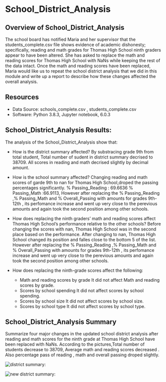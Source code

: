 # School_District_Analysis


## Overview of School_District_Analysis

The school board has notified Maria and her supervisor that the students_complete.csv file shows evidence of academic dishonesty; specifically, reading and math grades for Thomas High School ninth graders appear to have been altered. She has asked to replace the math and reading scores for Thomas High School with NaNs while keeping the rest of the data intact. Once the math and reading scores have been replaced, Maria would like us to repeat the school district analysis that we did in this module and write up a report to describe how these changes affected the overall analysis.

## Resources
- Data Source: schools_complete.csv , students_complete.csv
- Software: Python 3.8.3, Jupyter notebook, 6.0.3

## School_District_Analysis Results:
The analysis of the School_District_Analysis show that:
- How is the district summary affected?
  By substracing grade 9th from total student, Total number of sudent in district summary decrised to 38709. All scores in reading and math decrised slightly by decimal amount.
  
- How is the school summary affected? Changing reading and math scores of garde 9th to nan for Thomas High School,droped the passing percentages significantly. % Passing_Reading : 69.6636  % Passing_Math :66.9113,  However after replacing the % Passing_Reading ,% Passing_Math and % Overall_Passing with amounts for grades 9th-12th , its perfomance increase and went up very close to the perevious amounts and again took the second position among other schools.

- How does replacing the ninth graders’ math and reading scores affect Thomas High School’s performance relative to the other schools?
Before changing the scores with nan, Thomas High School was in the second place based on the performance. After changing to nan, Thomas High School changed its position and falles close to the bottom 5 of the list. However after replacing the % Passing_Reading ,% Passing_Math and % Overall_Passing with amounts for grades 9th-12th , its perfomance increase and went up very close to the perevious amounts and again took the second position among other schools.

- How does replacing the ninth-grade scores affect the following:
  - Math and reading scores by grade
  It did not affect Math and reading scores by grade.
  - Scores by school spending
  It did not affect scores by school spending.
  - Scores by school size
  It did not affect scores by school size.
  - Scores by school type
  It did not affect scores by school type.

## School_District_Analysis Summary
 Summarize four major changes in the updated school district analysis after reading and math scores for the ninth grade at Thomas High School have been replaced with NaNs.
 According to the pictures,Total number of students decrease to 38709, Average math and reading scores decreased . Also percentage pass of reading , math and overall passing droped slightly.

![district summary:](School_District_Analysis/district_summary.png)

![new district summary:](School_District_Analysis/new_district_summary.png)

